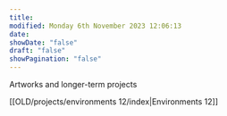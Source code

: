```yaml
---
title: 
modified: Monday 6th November 2023 12:06:13
date: 
showDate: "false"
draft: "false"
showPagination: "false"
---
```

Artworks and longer-term projects

[[OLD/projects/environments 12/index|Environments 12]]
